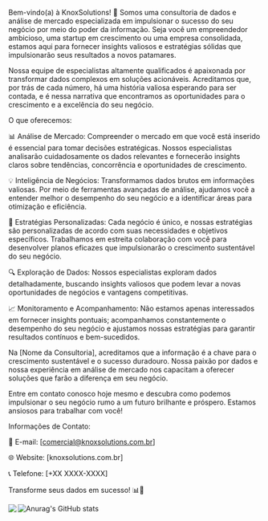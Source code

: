 Bem-vindo(a) à KnoxSolutions! 👋
Somos uma consultoria de dados e análise de mercado especializada em impulsionar o sucesso do seu negócio por meio do poder da informação. Seja você um empreendedor ambicioso, uma startup em crescimento ou uma empresa consolidada, estamos aqui para fornecer insights valiosos e estratégias sólidas que impulsionarão seus resultados a novos patamares.

Nossa equipe de especialistas altamente qualificados é apaixonada por transformar dados complexos em soluções acionáveis. Acreditamos que, por trás de cada número, há uma história valiosa esperando para ser contada, e é nessa narrativa que encontramos as oportunidades para o crescimento e a excelência do seu negócio.

O que oferecemos:

📊 Análise de Mercado: Compreender o mercado em que você está inserido é essencial para tomar decisões estratégicas. Nossos especialistas analisarão cuidadosamente os dados relevantes e fornecerão insights claros sobre tendências, concorrência e oportunidades de crescimento.

💡 Inteligência de Negócios: Transformamos dados brutos em informações valiosas. Por meio de ferramentas avançadas de análise, ajudamos você a entender melhor o desempenho do seu negócio e a identificar áreas para otimização e eficiência.

🚀 Estratégias Personalizadas: Cada negócio é único, e nossas estratégias são personalizadas de acordo com suas necessidades e objetivos específicos. Trabalhamos em estreita colaboração com você para desenvolver planos eficazes que impulsionarão o crescimento sustentável do seu negócio.

🔍 Exploração de Dados: Nossos especialistas exploram dados detalhadamente, buscando insights valiosos que podem levar a novas oportunidades de negócios e vantagens competitivas.

📈 Monitoramento e Acompanhamento: Não estamos apenas interessados em fornecer insights pontuais; acompanhamos constantemente o desempenho do seu negócio e ajustamos nossas estratégias para garantir resultados contínuos e bem-sucedidos.

Na [Nome da Consultoria], acreditamos que a informação é a chave para o crescimento sustentável e o sucesso duradouro. Nossa paixão por dados e nossa experiência em análise de mercado nos capacitam a oferecer soluções que farão a diferença em seu negócio.

Entre em contato conosco hoje mesmo e descubra como podemos impulsionar o seu negócio rumo a um futuro brilhante e próspero. Estamos ansiosos para trabalhar com você!

Informações de Contato:

📧 E-mail: [comercial@knoxsolutions.com.br]

🌐 Website: [knoxsolutions.com.br]

📞 Telefone: [+XX XXXX-XXXX]

Transforme seus dados em sucesso! 📊🚀


<a href="https://github.com/anuraghazra/github-readme-stats">
  <img align="left" src="https://github-readme-stats.vercel.app/api/top-langs/?username=anuraghazra&langs_count=8" />
</a>

![Anurag's GitHub stats](https://github-readme-stats.vercel.app/api?username=TaskDevelop&show_icons=true&theme=radical)
